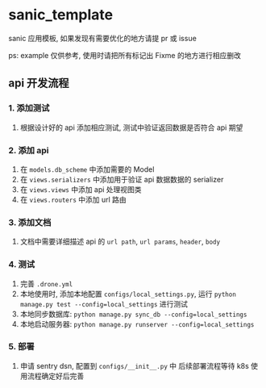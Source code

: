 # sanic_template

sanic 应用模板, 如果发现有需要优化的地方请提 pr 或 issue

ps: example 仅供参考, 使用时请把所有标记出 Fixme 的地方进行相应删改

## api 开发流程

### 1. 添加测试
1. 根据设计好的 api 添加相应测试, 测试中验证返回数据是否符合 api 期望

### 2. 添加 api
1. 在 `models.db_scheme` 中添加需要的 Model
2. 在 `views.serializers` 中添加用于验证 api 数据数据的 serializer
3. 在 `views.views` 中添加 api 处理视图类
4. 在 `views.routers` 中添加 url 路由

### 3. 添加文档
1. 文档中需要详细描述 api 的 `url path`, `url params`, `header`, `body`

### 4. 测试
1. 完善 `.drone.yml`
2. 本地使用时, 添加本地配置 `configs/local_settings.py`, 运行 `python manage.py test --config=local_settings` 进行测试
3. 本地同步数据库: `python manage.py sync_db --config=local_settings`
4. 本地启动服务器: `python manage.py runserver --config=local_settings`

### 5. 部署
1. 申请 sentry dsn, 配置到 `configs/__init__.py` 中
后续部署流程等待 k8s 使用流程确定好后完善
